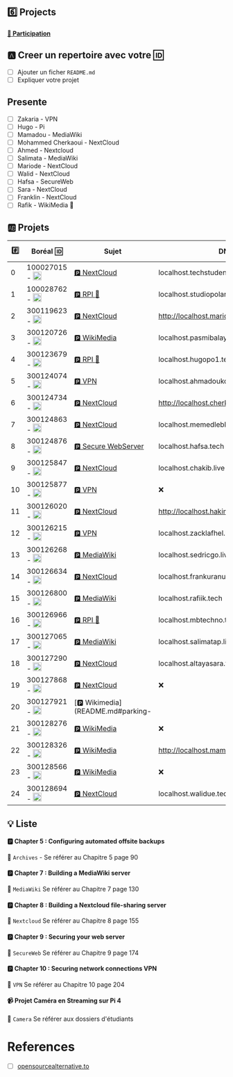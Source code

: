 

## :six: Projects

#### [:tada: Participation](.scripts/Participation.md)

## :a: Creer un repertoire avec votre :id:

- [ ] Ajouter un ficher `README.md`
- [ ] Expliquer votre projet

## Presente

- [ ]  Zakaria - VPN
- [ ] Hugo - Pi
- [ ] Mamadou - MediaWiki
- [ ] Mohammed Cherkaoui - NextCloud
- [ ] Ahmed - Nextcloud
- [ ] Salimata - MediaWiki
- [ ] Mariode - NextCloud
- [ ] Walid - NextCloud
- [ ] Hafsa - SecureWeb
- [ ] Sara - NextCloud
- [ ] Franklin - NextCloud
- [ ] Rafik - WikiMedia :tada:

## :ab: Projets



|:hash:| Boréal :id:                | Sujet	   | DNS | a présenté |
|------|----------------------------|----------|-----|-----|
| 0 | 100027015 - <image src='https://avatars.githubusercontent.com/u/97314874?s=460&v=4' width=20 height=20></image> | [:parking: NextCloud](README.md#parking-chapter-8--building-a-nextcloud-file-sharing-server) | localhost.techstudentguide.software | :x: |  |
| 1 | 100028762 - <image src='https://avatars.githubusercontent.com/u/96226008?s=460&v=4' width=20 height=20></image> | [:parking: RPI :movie_camera:](README.md#parking-chapter-10--securing-network-connections-vpn) | localhost.studiopolaris.games | :tada: |
| 2 | 300119623 - <image src='https://avatars.githubusercontent.com/u/97314467?s=460&v=4' width=20 height=20></image> | [:parking: NextCloud](README.md#parking-chapter-10--securing-network-connections-vpn) |  http://localhost.mariode.tech/nextcloud |
| 3 | 300120726 - <image src='https://avatars.githubusercontent.com/u/105461057?s=460&v=4' width=20 height=20></image> | [:parking: WikiMedia](README.md#parking-chapter-10--securing-network-connections-vpn) | localhost.pasmibalayi.tech |
| 4 | 300123679 - <image src='https://avatars.githubusercontent.com/u/105458655?s=460&v=4' width=20 height=20></image> | [:parking: RPI :movie_camera:](README.md#parking-chapter-10--securing-network-connections-vpn) | localhost.hugopo1.tech |
| 5 | 300124074 - <image src='https://avatars.githubusercontent.com/u/97147101?s=460&v=4' width=20 height=20></image> | [:parking: VPN](README.md#parking-chapter-10--securing-network-connections-vpn) | localhost.ahmadoukoina.tech |
| 6 | 300124734 - <image src='https://avatars.githubusercontent.com/u/94937145?s=460&v=4' width=20 height=20></image> | [:parking: NextCloud](README.md#parking-chapter-8--building-a-nextcloud-file-sharing-server) | http://localhost.cherkaoui.tech/nextcloud |
| 7 | 300124863 - <image src='https://avatars.githubusercontent.com/u/97644305?s=460&v=4' width=20 height=20></image> | [:parking: NextCloud](README.md#parking-chapter-10--securing-network-connections-vpn) | localhost.memedlebleu.studio |
| 8 | 300124876 - <image src='https://avatars.githubusercontent.com/u/98238582?s=460&v=4' width=20 height=20></image> | [:parking: Secure WebServer](README.md#parking-chapter-9--securing-your-web-server) | localhost.hafsa.tech  |
| 9 | 300125847 - <image src='https://avatars.githubusercontent.com/u/97644650?s=460&v=4' width=20 height=20></image> | [:parking: NextCloud](README.md#parking-chapter-10--securing-network-connections-vpn) | localhost.chakib.live | :tada: |
| 10 | 300125877 - <image src='https://avatars.githubusercontent.com/u/115741457?s=460&v=4' width=20 height=20></image> | [:parking: VPN](README.md#parking-chapter-10--securing-network-connections-vpn) | :x: |
| 11 | 300126020 - <image src='https://avatars.githubusercontent.com/u/97989532?s=460&v=4' width=20 height=20></image> |  [:parking: NextCloud](README.md#parking-chapter-10--securing-network-connections-vpn) | http://localhost.hakimdrai.tech/nextcloud |
| 12 | 300126215 - <image src='https://avatars.githubusercontent.com/u/97623907?s=460&v=4' width=20 height=20></image> | [:parking: VPN](README.md#parking-chapter-10--securing-network-connections-vpn) | localhost.zacklafhel.live | :x: |
| 13 | 300126268 - <image src='https://avatars.githubusercontent.com/u/97314948?s=460&v=4' width=20 height=20></image> | [:parking: MediaWiki](README.md#parking-chapter-10--securing-network-connections-vpn) | localhost.sedricgo.live |
| 14 | 300126634 - <image src='https://avatars.githubusercontent.com/u/97324827?s=460&v=4' width=20 height=20></image> | [:parking: NextCloud](README.md#parking-chapter-8--building-a-nextcloud-file-sharing-server) | localhost.frankuranus.tech |
| 15 | 300126800 - <image src='https://avatars.githubusercontent.com/u/105135304?s=460&v=4' width=20 height=20></image> | [:parking: MediaWiki](README.md#parking-chapter-10--securing-network-connections-vpn) | localhost.rafiik.tech |
| 16 | 300126966 - <image src='https://avatars.githubusercontent.com/u/94937166?s=460&v=4' width=20 height=20></image> | [:parking: RPI :movie_camera:](README.md#parking-chapter-10--securing-network-connections-vpn) | localhost.mbtechno.tech |
| 17 | 300127065 - <image src='https://avatars.githubusercontent.com/u/97314712?s=460&v=4' width=20 height=20></image> | [:parking: MediaWiki](README.md#parking-chapter-10--securing-network-connections-vpn) | localhost.salimatap.live |
| 18 | 300127290 - <image src='https://avatars.githubusercontent.com/u/105463700?s=460&v=4' width=20 height=20></image> | [:parking: NextCloud](README.md#parking-chapter-10--securing-network-connections-vpn) | localhost.altayasara.tech |
| 19 | 300127868 - <image src='https://avatars.githubusercontent.com/u/113466237?s=460&v=4' width=20 height=20></image> | [:parking: NextCloud](README.md#parking-chapter-10--securing-network-connections-vpn) | :x: |
| 20 | 300127921 - <image src='https://avatars.githubusercontent.com/u/106841177?s=460&v=4' width=20 height=20></image> | [:parking: Wikimedia] (README.md#parking-
| 21 | 300128276 - <image src='https://avatars.githubusercontent.com/u/113144317?s=460&v=4' width=20 height=20></image> | [:parking: WikiMedia](README.md#parking-chapter-10--securing-network-connections-vpn) | :x: |
| 22 | 300128326 - <image src='https://avatars.githubusercontent.com/u/105472970?s=460&v=4' width=20 height=20></image> | [:parking: WikiMedia](README.md#parking-chapter-10--securing-network-connections-vpn) | http://localhost.mamadou.tech/mediawiki |
| 23 | 300128566 - <image src='https://avatars.githubusercontent.com/u/101542761?s=460&v=4' width=20 height=20></image> | [:parking: WikiMedia](README.md#parking-chapter-10--securing-network-connections-vpn) | :x: |
| 24 | 300128694 - <image src='https://avatars.githubusercontent.com/u/105947276?s=460&v=4' width=20 height=20></image> | [:parking: NextCloud](README.md#parking-chapter-10--securing-network-connections-vpn) | localhost.walidue.tech |

## :bulb: Liste 

#### :parking: Chapter 5 : Configuring automated offsite backups

:pushpin: `Archives` - Se référer au Chapitre 5 page 90

#### :parking: Chapter 7 : Building a MediaWiki server

:pushpin: `MediaWiki` Se référer au Chapitre 7 page 130

#### :parking: Chapter 8 : Building a Nextcloud file-sharing server

:pushpin: `Nextcloud` Se référer au Chapitre 8 page 155

#### :parking: Chapter 9 : Securing your web server

:pushpin: `SecureWeb` Se référer au Chapitre 9 page 174

#### :parking: Chapter 10 : Securing network connections VPN

:pushpin: `VPN` Se référer au Chapitre 10 page 204


####  :video_camera: Projet Caméra en Streaming sur Pi 4

:pushpin: `Camera` Se référer aux dossiers d'étudiants

# References

- [ ] [opensourcealternative.to](https://www.opensourcealternative.to)
